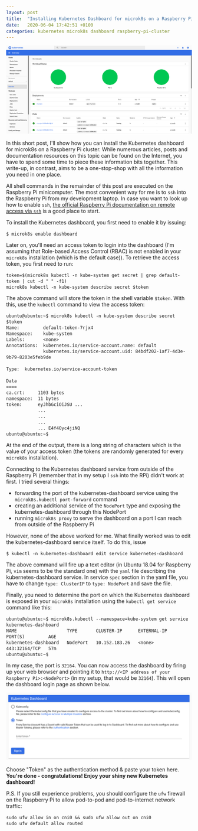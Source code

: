 ```yaml
---
layout: post
title:  "Installing Kubernetes Dashboard for microk8s on a Raspberry Pi Cluster"
date:   2020-06-04 17:42:51 +0100
categories: kubernetes microk8s dashboard raspberry-pi-cluster
---
```

 
![kubernetes-dashboard](/assets/microk8s-kubernetes-dashboard-first-light.png)

In this short post, I'll show how you can install the Kubernetes dashboard for microk8s on a Raspberry Pi cluster. While numerous articles, posts and documentation resources on this topic can be found on the Internet, you have to spend some time to piece these information bits together. This write-up, in contrast, aims to be a one-stop-shop with all the information you need in one place.  

All shell commands in the remainder of this post are executed on the Raspberry Pi minicomputer. The most convenient way for me is to `ssh` into the Raspberry Pi from my development laptop. In case you want to look up how to enable `ssh`, [the official Raspberry Pi documentation on remote access via `ssh`](https://www.raspberrypi.org/documentation/remote-access/ssh/) is a good place to start.

To install the Kubernetes dashboard, you first need to enable it by issuing:

```shell
$ microk8s enable dashboard
```

Later on, you'll need an access token to login into the dashboard (I'm assuming that Role-based Access Control (RBAC) is not enabled in your `microk8s` installation (which is the default case)). To retrieve the access token, you first need to run:

```shell
token=$(microk8s kubectl -n kube-system get secret | grep default-token | cut -d " " -f1)
microk8s kubectl -n kube-system describe secret $token
```
The above command will store the token in the shell variable `$token`. With this, use the `kubectl` command to view the access token:

```shell
ubuntu@ubuntu:~$ microk8s kubectl -n kube-system describe secret $token
Name:         default-token-7rjx4
Namespace:    kube-system
Labels:       <none>
Annotations:  kubernetes.io/service-account.name: default
              kubernetes.io/service-account.uid: 84bdf202-1af7-4d3e-9b79-8203e5feb9de

Type:  kubernetes.io/service-account-token

Data
====
ca.crt:     1103 bytes
namespace:  11 bytes
token:      eyJhbGciOiJSU ... 
            ...
            ...
            ...
            ... E4f4Oyc4jiNQ
ubuntu@ubuntu:~$ 
```

At the end of the output, there is a long string of characters which is the value of your access token (the tokens are randomly generated for every `microk8s` installation).

Connecting to the Kubernetes dashboard service from outside of the Raspberry Pi (remember that in my setup I `ssh` into the RPi) didn't work at first. I tried several things:
* forwarding the port of the kubernetes-dashboard service using the `microk8s.kubectl port-forward` command
* creating an additional service of the `NodePort` type and exposing the kubernetes-dashboard through this NodePort
* running `microk8s proxy` to serve the dashboard on a port I can reach from outside of the Raspberry Pi

However, none of the above worked for me. What finally worked was to edit the kubernetes-dashboard service itself. To do this, issue

```shell
$ kubectl -n kubernetes-dashboard edit service kubernetes-dashboard
```

The above command will fire up a text editor (in Ubuntu 18.04 for Raspberry Pi, `vim` seems to be the standard one) with the `yaml` file describing the kubernetes-dashboard service. In service `spec` section in the yaml file, you have to change `type: ClusterIP` to `type: NodePort` and save the file.

Finally, you need to determine the port on which the Kubernetes dashboard is exposed in your `microk8s` installation using the `kubectl get service` command like this:

```shell
ubuntu@ubuntu:~$ microk8s.kubectl --namespace=kube-system get service kubernetes-dashboard
NAME                   TYPE       CLUSTER-IP      EXTERNAL-IP   PORT(S)         AGE
kubernetes-dashboard   NodePort   10.152.183.26   <none>        443:32164/TCP   57m
ubuntu@ubuntu:~$ 
```

In my case, the port is `32164`. You can now access the dashboard by firing up your web browser and pointing it to `http://<IP address of your Raspberry Pi>:<NodePort>` (in my setup, that would be `32164`). This will open the dashboard login page as shown below.

![dashboard-login](/assets/microk8s-kubernetes-dashboard-setup.png)

Choose "Token" as the authentication method & paste your token here. **You're done - congratulations! Enjoy your shiny new Kubernetes dashboard!**

P.S. If you still experience problems, you should configure the `ufw` firewall on the Raspberry Pi to allow pod-to-pod and pod-to-internet network traffic:

```shell
sudo ufw allow in on cni0 && sudo ufw allow out on cni0
sudo ufw default allow routed
```
